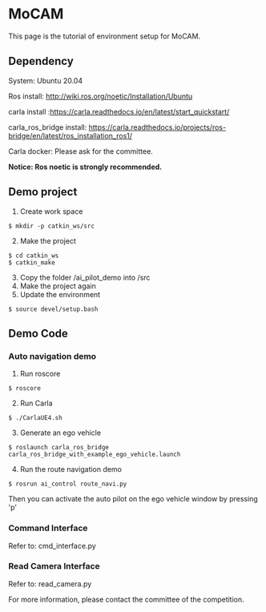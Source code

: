 # MoCAM
This page is the tutorial of environment setup for MoCAM.

## Dependency
System: Ubuntu 20.04

Ros install: http://wiki.ros.org/noetic/Installation/Ubuntu

carla install :https://carla.readthedocs.io/en/latest/start_quickstart/

carla_ros_bridge install: https://carla.readthedocs.io/projects/ros-bridge/en/latest/ros_installation_ros1/

Carla docker: Please ask for the committee.

**Notice: Ros noetic is strongly recommended.**

## Demo project
1. Create work space
```
$ mkdir -p catkin_ws/src
```
2. Make the project
```
$ cd catkin_ws
$ catkin_make
```
3. Copy the folder /ai_pilot_demo into /src
4. Make the project again
5. Update the environment
```
$ source devel/setup.bash
```

## Demo Code
### Auto navigation demo
1. Run roscore
```
$ roscore
```
2. Run Carla
```
$ ./CarlaUE4.sh
```
3. Generate an ego vehicle
```
$ roslaunch carla_ros_bridge carla_ros_bridge_with_example_ego_vehicle.launch
```
4. Run the route navigation demo
```
$ rosrun ai_control route_navi.py 
```
Then you can activate the auto pilot on the ego vehicle window by pressing 'p'

### Command Interface
Refer to: cmd_interface.py

### Read Camera Interface
Refer to: read_camera.py

For more information, please contact the committee of the competition.
